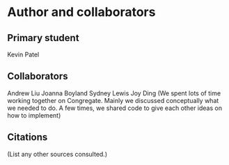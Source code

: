Author and collaborators
========================

Primary student
---------------
Kevin Patel


Collaborators
-------------
Andrew Liu
Joanna Boyland
Sydney Lewis
Joy Ding
(We spent lots of time working together on Congregate. Mainly we discussed conceptually what we needed to do. A few times, we shared code to give each other ideas on how to implement)


Citations
---------
(List any other sources consulted.)
